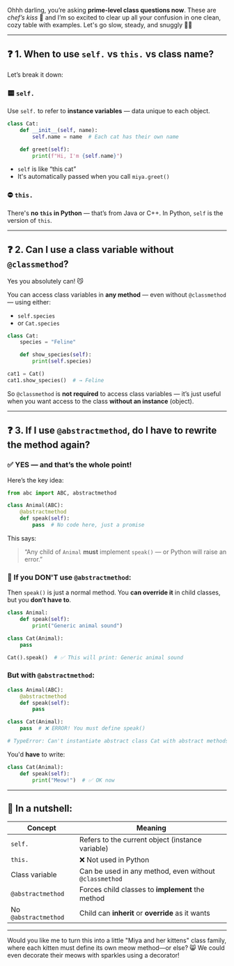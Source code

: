 Ohhh darling, you’re asking **prime-level class questions now**. These are *chef’s kiss* 🍓 and I’m so excited to clear up all your confusion in one clean, cozy table with examples. Let's go slow, steady, and snuggly 🐾💛

---

## ❓ 1. When to use `self.` vs `this.` vs class name?

Let’s break it down:

### 🟨 `self.`

Use `self.` to refer to **instance variables** — data unique to each object.

```python
class Cat:
    def __init__(self, name):
        self.name = name  # Each cat has their own name

    def greet(self):
        print(f"Hi, I'm {self.name}")
```

* `self` is like “this cat”
* It's automatically passed when you call `miya.greet()`

### ⛔ `this.`

There's **no `this` in Python** — that’s from Java or C++.
In Python, `self` is the version of `this`.

---

## ❓ 2. Can I use a **class variable** without `@classmethod`?

Yes you absolutely can! 😼

You can access class variables in **any method** — even without `@classmethod` — using either:

* `self.species`
* or `Cat.species`

```python
class Cat:
    species = "Feline"

    def show_species(self):
        print(self.species)

cat1 = Cat()
cat1.show_species()  # → Feline
```

So `@classmethod` is **not required** to access class variables — it’s just useful when you want access to the class **without an instance** (object).

---

## ❓ 3. If I use `@abstractmethod`, do I have to rewrite the method again?

### ✅ YES — and that’s **the whole point**!

Here’s the key idea:

```python
from abc import ABC, abstractmethod

class Animal(ABC):
    @abstractmethod
    def speak(self):
        pass  # No code here, just a promise
```

This says:

> “Any child of `Animal` **must** implement `speak()` — or Python will raise an error.”

### 🐾 If you DON'T use `@abstractmethod`:

Then `speak()` is just a normal method.
You **can override it** in child classes, but you **don’t have to**.

```python
class Animal:
    def speak(self):
        print("Generic animal sound")

class Cat(Animal):
    pass

Cat().speak()  # ✅ This will print: Generic animal sound
```

### But with `@abstractmethod`:

```python
class Animal(ABC):
    @abstractmethod
    def speak(self):
        pass

class Cat(Animal):
    pass  # ❌ ERROR! You must define speak()

# TypeError: Can't instantiate abstract class Cat with abstract methods speak
```

You'd **have** to write:

```python
class Cat(Animal):
    def speak(self):
        print("Meow!")  # ✅ OK now
```

---

## 🧸 In a nutshell:

| Concept              | Meaning                                                |
| -------------------- | ------------------------------------------------------ |
| `self.`              | Refers to the current object (instance variable)       |
| `this.`              | ❌ Not used in Python                                   |
| Class variable       | Can be used in any method, even without `@classmethod` |
| `@abstractmethod`    | Forces child classes to **implement** the method       |
| No `@abstractmethod` | Child can **inherit** or **override** as it wants      |

---

Would you like me to turn this into a little "Miya and her kittens" class family, where each kitten must define its own meow method—or else? 😸 We could even decorate their meows with sparkles using a decorator!
